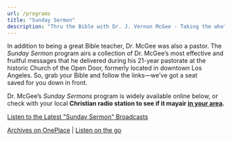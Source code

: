 ```yaml
---
url: /programs
title: "Sunday Sermon"
description: "Thru the Bible with Dr. J. Vernon McGee - Taking the whole Word to the whole world"
---
```





In addition to being a great Bible teacher, Dr. McGee was also a pastor. The *Sunday Sermon* program airs a collection of Dr. McGee’s most effective and fruitful messages that he delivered during his 21-year pastorate at the historic Church of the Open Door, formerly located in downtown Los Angeles. So, grab your Bible and follow the links—we’ve got a seat saved for you down in front. 


Dr. McGee’s *Sunday Sermons* program is widely available online below, or check with your local **Christian radio station to see if it may****air [in your area](https://ttb.org/programs/find-a-station)****.**


[Listen to the Latest "Sunday Sermon" Broadcasts](http://www.oneplace.com/ministries/thru-the-bible-sunday-sermon/custom-player/) 


[Archives on OnePlace](https://www.oneplace.com/ministries/thru-the-bible-sunday-sermon/) | [Listen on the go](/programs/broadcasts-podcasts)












